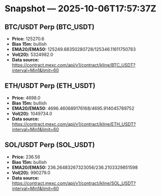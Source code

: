 # Snapshot — 2025-10-06T17:57:37Z

## BTC/USDT Perp (BTC_USDT)
- **Price:** 125270.6
- **Bias 15m:** bullish
- **EMA20/EMA50:** 125249.68350280728/125346.11611750783
- **Vol(20):** 5324982.0
- **Data source:** https://contract.mexc.com/api/v1/contract/kline/BTC_USDT?interval=Min1&limit=60

## ETH/USDT Perp (ETH_USDT)
- **Price:** 4698.0
- **Bias 15m:** bullish
- **EMA20/EMA50:** 4696.460689176168/4695.914045789752
- **Vol(20):** 1049734.0
- **Data source:** https://contract.mexc.com/api/v1/contract/kline/ETH_USDT?interval=Min1&limit=60

## SOL/USDT Perp (SOL_USDT)
- **Price:** 236.56
- **Bias 15m:** bullish
- **EMA20/EMA50:** 236.26483267323056/236.2103329851598
- **Vol(20):** 990279.0
- **Data source:** https://contract.mexc.com/api/v1/contract/kline/SOL_USDT?interval=Min1&limit=60

